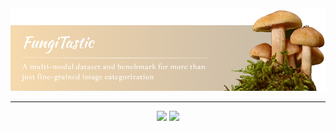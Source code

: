 ![Species Similarities and differences](assets/img/banner.png)

<div align="center">
<hr>
<a href="https://huggingface.co/collections/BVRA/fungitastic-66a227ce0520be533dc6403b"><img src="https://img.shields.io/badge/%F0%9F%A4%97%20Hugging%20Face-Models-blue" /></a>
<a href="https://bohemianvra.github.io/FungiTastic/"><img src="https://img.shields.io/badge/read-docs-green?logo=ReadtheDocs" /></a>
<br><br>
</div>
